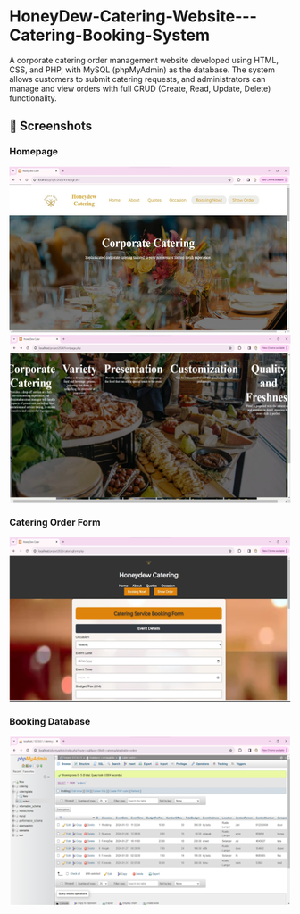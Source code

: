 # HoneyDew-Catering-Website---Catering-Booking-System
A corporate catering order management website developed using HTML, CSS, and PHP, with MySQL (phpMyAdmin) as the database. The system allows customers to submit catering requests, and administrators can manage and view orders with full CRUD (Create, Read, Update, Delete) functionality.

## 📸 Screenshots

### Homepage
![Homepage](screenshots/Homepage1.png)
![Homepage](screenshots/Homepage2.png)

### Catering Order Form
![Order Form](screenshots/OrderForm.png)

### Booking Database
![Booking Database](screenshots/Orderdatabase.png)
